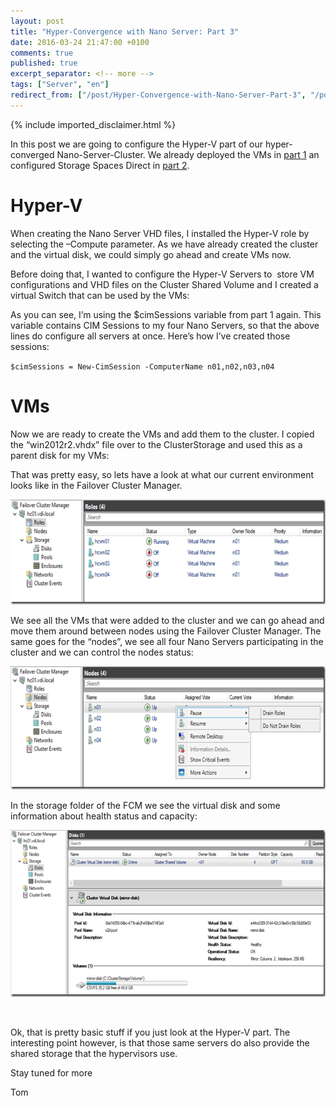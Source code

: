 ```yaml
---
layout: post
title: "Hyper-Convergence with Nano Server: Part 3"
date: 2016-03-24 21:47:00 +0100
comments: true
published: true
excerpt_separator: <!-- more -->
tags: ["Server", "en"]
redirect_from: ["/post/Hyper-Convergence-with-Nano-Server-Part-3", "/post/hyper-convergence-with-nano-server-part-3"]
---
```

<!-- more -->
{% include imported_disclaimer.html %}
<p>In this post we are going to configure the Hyper-V part of our hyper-converged Nano-Server-Cluster. We already deployed the VMs in <a href="/post/Hyper-Convergence-with-Nano-Server-Part-1.aspx" target="_blank">part 1</a> an configured Storage Spaces Direct in <a href="/post/Hyper-Convergence-with-Nano-Server-Part-2.aspx" target="_blank">part 2</a>.</p> <h1></h1> <h1>Hyper-V</h1> <p>When creating the Nano Server VHD files, I installed the Hyper-V role by selecting the –Compute parameter. As we have already created the cluster and the virtual disk, we could simply go ahead and create VMs now. </p> <p>Before doing that, I wanted to configure the Hyper-V Servers to&nbsp; store VM configurations and VHD files on the Cluster Shared Volume and I created a virtual Switch that can be used by the VMs:</p> <p><script src="https://gist.github.com/tomtorggler/51b9cf64e8509852b60b.js"></script></p> <p>As you can see, I’m using the $cimSessions variable from part 1 again. This variable contains CIM Sessions to my four Nano Servers, so that the above lines do configure all servers at once. Here’s how I’ve created those sessions: </p> <p><code>$cimSessions = New-CimSession -ComputerName n01,n02,n03,n04</code></p> <h1></h1> <h1>VMs</h1> <p>Now we are ready to create the VMs and add them to the cluster. I copied the “win2012r2.vhdx” file over to the ClusterStorage and used this as a parent disk for my VMs: </p> <p><script src="https://gist.github.com/tomtorggler/731a4ebc7233683ff894.js"></script></p> <p>That was pretty easy, so lets have a look at what our current environment looks like in the Failover Cluster Manager.</p> <p><a href="/assets/image_697.png"><img title="image" style="border-left-width: 0px; border-right-width: 0px; background-image: none; border-bottom-width: 0px; padding-top: 0px; padding-left: 0px; display: inline; padding-right: 0px; border-top-width: 0px" border="0" alt="image" src="/assets/image_thumb_695.png" width="644" height="168"></a></p> <p>We see all the VMs that were added to the cluster and we can go ahead and move them around between nodes using the Failover Cluster Manager. The same goes for the “nodes”, we see all four Nano Servers participating in the cluster and we can control the nodes status:</p> <p><a href="/assets/image_699.png"><img title="image" style="border-top: 0px; border-right: 0px; background-image: none; border-bottom: 0px; padding-top: 0px; padding-left: 0px; border-left: 0px; display: inline; padding-right: 0px" border="0" alt="image" src="/assets/image_thumb_697.png" width="644" height="197"></a></p> <p>In the storage folder of the FCM we see the virtual disk and some information about health status and capacity:</p> <p><a href="/assets/image_700.png"><img title="image" style="border-top: 0px; border-right: 0px; background-image: none; border-bottom: 0px; padding-top: 0px; padding-left: 0px; border-left: 0px; display: inline; padding-right: 0px" border="0" alt="image" src="/assets/image_thumb_698.png" width="644" height="267"></a></p>   <p>&nbsp;</p> <p>Ok, that is pretty basic stuff if you just look at the Hyper-V part. The interesting point however, is that those same servers do also provide the shared storage that the hypervisors use.</p> <p>Stay tuned for more </p> <p>Tom</p>
